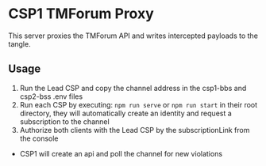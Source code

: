 # CSP1 TMForum Proxy
This server proxies the TMForum API and writes intercepted payloads to the tangle.

## Usage
1. Run the Lead CSP and copy the channel address in the csp1-bbs and csp2-bss .env files
2. Run each CSP by executing: ```npm run serve``` or ```npm run start``` in their root directory, they will automatically create an identity and request a subscription to the channel
3. Authorize both clients with the Lead CSP by the subscriptionLink from the console
* CSP1 will create an api and poll the channel for new violations